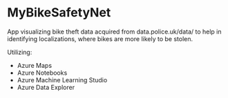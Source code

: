 # MyBikeSafetyNet

App visualizing bike theft data acquired from data.police.uk/data/ to help in identifying localizations, where bikes are
more likely to be stolen.

Utilizing:
- Azure Maps
- Azure Notebooks
- Azure Machine Learning Studio
- Azure Data Explorer